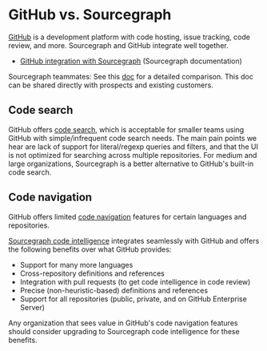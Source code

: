 # GitHub vs. Sourcegraph

[GitHub](https://github.com) is a development platform with code hosting, issue tracking, code review, and more. Sourcegraph and GitHub integrate well together.

- [GitHub integration with Sourcegraph](https://docs.sourcegraph.com/integration/github) (Sourcegraph documentation)

Sourcegraph teammates: See this [doc](https://drive.google.com/file/d/1HcKd-elBGGYccWoPsp7ZaVH17VytWW7l/view) for a detailed comparison. This doc can be shared directly with prospects and existing customers. 


## Code search

GitHub offers [code search](https://help.github.com/en/articles/searching-code), which is acceptable for smaller teams using GitHub with simple/infrequent code search needs. The main pain points we hear are lack of support for literal/regexp queries and filters, and that the UI is not optimized for searching across multiple repositories. For medium and large organizations, Sourcegraph is a better alternative to GitHub's built-in code search.

## Code navigation

GitHub offers limited [code navigation](https://help.github.com/en/github/managing-files-in-a-repository/navigating-code-on-github) features for certain languages and repositories.

[Sourcegraph code intelligence](https://docs.sourcegraph.com/code_intelligence) integrates seamlessly with GitHub and offers the following benefits over what GitHub provides:

- Support for many more languages
- Cross-repository definitions and references
- Integration with pull requests (to get code intelligence in code review)
- Precise (non-heuristic-based) definitions and references
- Support for all repositories (public, private, and on GitHub Enterprise Server)

Any organization that sees value in GitHub's code navigation features should consider upgrading to Sourcegraph code intelligence for these benefits.
